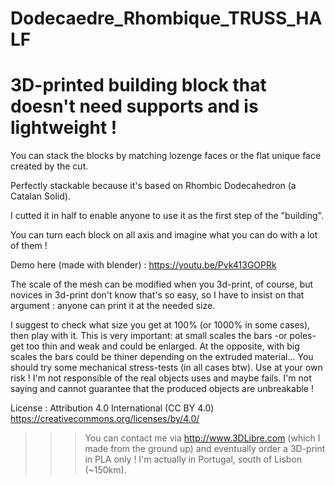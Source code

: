 # Dodecaedre_Rhombique_TRUSS_HALF
# 3D-printed building block that doesn't need supports and is lightweight !

You can stack the blocks by matching lozenge faces or the flat unique face created by the cut.

Perfectly stackable because it's based on Rhombic Dodecahedron (a Catalan Solid).

I cutted it in half to enable anyone to use it as the first step of the "building".

You can turn each block on all axis and imagine what you can do with a lot of them !

Demo here (made with blender) : https://youtu.be/Pvk413GOPRk

The scale of the mesh can be modified when you 3d-print, of course, but novices in 3d-print don't know that's so easy, so I have to insist on that argument : anyone can print it at the needed size.

I suggest to check what size you get at 100% (or 1000% in some cases), then play with it. This is very important: at small scales the bars -or poles- get too thin and weak and could be enlarged. At the opposite, with big scales the bars could be thiner depending on the extruded material... You should try some mechanical stress-tests (in all cases btw). Use at your own risk ! I'm not responsible of the real objects uses and maybe fails. I'm not saying and cannot guarantee that the produced objects are unbreakable !
  
License : Attribution 4.0 International (CC BY 4.0)  https://creativecommons.org/licenses/by/4.0/

>>> You can contact me via http://www.3DLibre.com (which I made from the ground up) and eventually order a 3D-print in PLA only ! I'm actually in Portugal, south of Lisbon (~150km).
